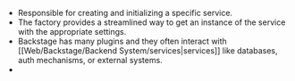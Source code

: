 - Responsible for creating and initializing a specific service.
- The factory provides a streamlined way to get an instance of the service with the appropriate settings.
- Backstage has many plugins and they often interact with [[Web/Backstage/Backend System/services|services]] like databases, auth mechanisms, or external systems.
- 